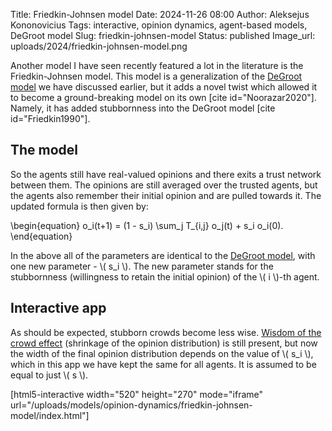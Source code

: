 Title: Friedkin-Johnsen model
Date: 2024-11-26 08:00
Author: Aleksejus Kononovicius
Tags: interactive, opinion dynamics, agent-based models, DeGroot model
Slug: friedkin-johnsen-model
Status: published
Image_url: uploads/2024/friedkin-johnsen-model.png

Another model I have seen recently featured a lot in the literature is the
Friedkin-Johnsen model. This model is a generalization of the [DeGroot
model]({filename}/articles/2024/degroot-model.md) we have discussed earlier,
but it adds a novel twist which allowed it to become a ground-breaking model
on its own [cite id="Noorazar2020"]. Namely, it has added stubbornness into
the DeGroot model [cite id="Friedkin1990"].
<!--more-->

## The model

So the agents still have real-valued opinions and there exits a trust
network between them. The opinions are still averaged over the trusted
agents, but the agents also remember their initial opinion and are pulled
towards it. The updated formula is then given by:

\begin{equation}
    o\_i(t+1) = (1 - s\_i) \sum\_j T\_{i,j} o\_j(t) + s\_i o\_i(0).
\end{equation}

In the above all of the parameters are identical to the [DeGroot
model]({filename}/articles/2024/degroot-model.md), with one new parameter -
\\\( s\_i \\\). The new parameter stands for the stubbornness (willingness
to retain the initial opinion) of the \\\( i \\\)-th agent.

## Interactive app

As should be expected, stubborn crowds become less wise. [Wisdom of the crowd
effect]({filename}/articles/2024/wisdom-of-crowd)
(shrinkage of the opinion distribution) is still present, but now the
width of the final opinion distribution depends on the value of \\\( s\_i
\\\), which in this app we have kept the same for all agents. It is assumed
to be equal to just \\\( s \\\).

[html5-interactive width="520" height="270" mode="iframe"
url="/uploads/models/opinion-dynamics/friedkin-johnsen-model/index.html"]
